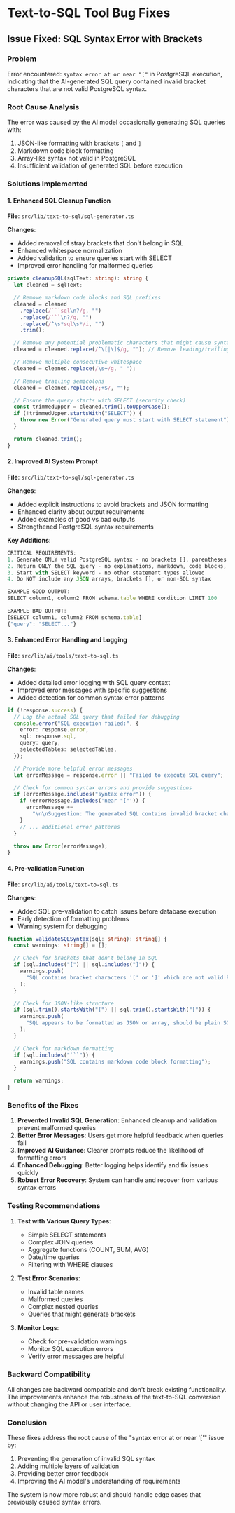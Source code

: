 # Text-to-SQL Tool Bug Fixes

## Issue Fixed: SQL Syntax Error with Brackets

### Problem

Error encountered: `syntax error at or near "["` in PostgreSQL execution, indicating that the AI-generated SQL query contained invalid bracket characters that are not valid PostgreSQL syntax.

### Root Cause Analysis

The error was caused by the AI model occasionally generating SQL queries with:

1. JSON-like formatting with brackets `[` and `]`
2. Markdown code block formatting
3. Array-like syntax not valid in PostgreSQL
4. Insufficient validation of generated SQL before execution

### Solutions Implemented

#### 1. Enhanced SQL Cleanup Function

**File**: `src/lib/text-to-sql/sql-generator.ts`

**Changes**:

- Added removal of stray brackets that don't belong in SQL
- Enhanced whitespace normalization
- Added validation to ensure queries start with SELECT
- Improved error handling for malformed queries

````typescript
private cleanupSQL(sqlText: string): string {
  let cleaned = sqlText;

  // Remove markdown code blocks and SQL prefixes
  cleaned = cleaned
    .replace(/```sql\n?/g, "")
    .replace(/```\n?/g, "")
    .replace(/^\s*sql\s*/i, "")
    .trim();

  // Remove any potential problematic characters that might cause syntax errors
  cleaned = cleaned.replace(/^\[|\]$/g, ""); // Remove leading/trailing brackets

  // Remove multiple consecutive whitespace
  cleaned = cleaned.replace(/\s+/g, " ");

  // Remove trailing semicolons
  cleaned = cleaned.replace(/;+$/, "");

  // Ensure the query starts with SELECT (security check)
  const trimmedUpper = cleaned.trim().toUpperCase();
  if (!trimmedUpper.startsWith("SELECT")) {
    throw new Error("Generated query must start with SELECT statement");
  }

  return cleaned.trim();
}
````

#### 2. Improved AI System Prompt

**File**: `src/lib/text-to-sql/sql-generator.ts`

**Changes**:

- Added explicit instructions to avoid brackets and JSON formatting
- Enhanced clarity about output requirements
- Added examples of good vs bad outputs
- Strengthened PostgreSQL syntax requirements

**Key Additions**:

```typescript
CRITICAL REQUIREMENTS:
1. Generate ONLY valid PostgreSQL syntax - no brackets [], parentheses that don't belong, or special characters
2. Return ONLY the SQL query - no explanations, markdown, code blocks, or formatting
3. Start with SELECT keyword - no other statement types allowed
4. Do NOT include any JSON arrays, brackets [], or non-SQL syntax

EXAMPLE GOOD OUTPUT:
SELECT column1, column2 FROM schema.table WHERE condition LIMIT 100

EXAMPLE BAD OUTPUT:
[SELECT column1, column2 FROM schema.table]
{"query": "SELECT..."}
```

#### 3. Enhanced Error Handling and Logging

**File**: `src/lib/ai/tools/text-to-sql.ts`

**Changes**:

- Added detailed error logging with SQL query context
- Improved error messages with specific suggestions
- Added detection for common syntax error patterns

```typescript
if (!response.success) {
  // Log the actual SQL query that failed for debugging
  console.error("SQL execution failed:", {
    error: response.error,
    sql: response.sql,
    query: query,
    selectedTables: selectedTables,
  });

  // Provide more helpful error messages
  let errorMessage = response.error || "Failed to execute SQL query";

  // Check for common syntax errors and provide suggestions
  if (errorMessage.includes("syntax error")) {
    if (errorMessage.includes('near "["')) {
      errorMessage +=
        "\n\nSuggestion: The generated SQL contains invalid bracket characters. This might be due to an AI formatting issue.";
    }
    // ... additional error patterns
  }

  throw new Error(errorMessage);
}
```

#### 4. Pre-validation Function

**File**: `src/lib/ai/tools/text-to-sql.ts`

**Changes**:

- Added SQL pre-validation to catch issues before database execution
- Early detection of formatting problems
- Warning system for debugging

````typescript
function validateSQLSyntax(sql: string): string[] {
  const warnings: string[] = [];

  // Check for brackets that don't belong in SQL
  if (sql.includes("[") || sql.includes("]")) {
    warnings.push(
      "SQL contains bracket characters '[' or ']' which are not valid PostgreSQL syntax"
    );
  }

  // Check for JSON-like structure
  if (sql.trim().startsWith("{") || sql.trim().startsWith("[")) {
    warnings.push(
      "SQL appears to be formatted as JSON or array, should be plain SQL"
    );
  }

  // Check for markdown formatting
  if (sql.includes("```")) {
    warnings.push("SQL contains markdown code block formatting");
  }

  return warnings;
}
````

### Benefits of the Fixes

1. **Prevented Invalid SQL Generation**: Enhanced cleanup and validation prevent malformed queries
2. **Better Error Messages**: Users get more helpful feedback when queries fail
3. **Improved AI Guidance**: Clearer prompts reduce the likelihood of formatting errors
4. **Enhanced Debugging**: Better logging helps identify and fix issues quickly
5. **Robust Error Recovery**: System can handle and recover from various syntax errors

### Testing Recommendations

1. **Test with Various Query Types**:

   - Simple SELECT statements
   - Complex JOIN queries
   - Aggregate functions (COUNT, SUM, AVG)
   - Date/time queries
   - Filtering with WHERE clauses

2. **Test Error Scenarios**:

   - Invalid table names
   - Malformed queries
   - Complex nested queries
   - Queries that might generate brackets

3. **Monitor Logs**:
   - Check for pre-validation warnings
   - Monitor SQL execution errors
   - Verify error messages are helpful

### Backward Compatibility

All changes are backward compatible and don't break existing functionality. The improvements enhance the robustness of the text-to-SQL conversion without changing the API or user interface.

### Conclusion

These fixes address the root cause of the "syntax error at or near '['" issue by:

1. Preventing the generation of invalid SQL syntax
2. Adding multiple layers of validation
3. Providing better error feedback
4. Improving the AI model's understanding of requirements

The system is now more robust and should handle edge cases that previously caused syntax errors.
